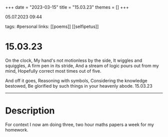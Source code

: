+++
date = "2023-03-15"
title = "15.03.23"
themes = []
+++

05.07.2023 09:44

tags: #personal
links: [[poems]] [[selfipetus]]

# 15.03.23
On the clock,
My hand's not motionless by the side,
It wiggles and squiggles,
A firm pen in its stride,
And a stream of logic pours out from my mind,
Hopefully correct most times out of five.

And off it goes,
Reasoning with symbols,
Considering the knowledge bestowed,
Be glorified by such things in your heavenly abode.
15.03.23

---
# Description
For context I now am doing three, two hour maths papers a week for my homework.